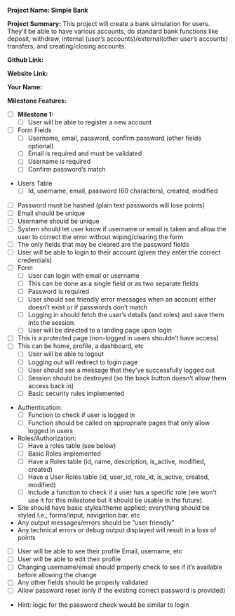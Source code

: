 **Project Name: Simple Bank**

**Project Summary:** 
This project will create a bank simulation for users. They’ll be able to have various accounts, do standard bank functions like deposit, withdraw, internal (user’s accounts)/external(other user’s accounts) transfers, and creating/closing accounts.

**Github Link:**

**Website Link:**

**Your Name:**

**Milestone Features:**

- [ ] **Milestone 1:**
  - [ ] User will be able to register a new account
- [ ] Form Fields
  - [ ] Username, email, password, confirm password (other fields optional)
  - [ ] Email is required and must be validated
  - [ ] Username is required
  - [ ] Confirm password’s match
- Users Table
  - [ ] Id, username, email, password (60 characters), created, modified
- [ ] Password must be hashed (plain text passwords will lose points)
- [ ] Email should be unique
- [ ] Username should be unique
- [ ] System should let user know if username or email is taken and allow the user to correct the error without wiping/clearing the form
- [ ] The only fields that may be cleared are the password fields
- [ ] User will be able to login to their account (given they enter the correct credentials)
- [ ] Form
  - [ ] User can login with email or username
  - [ ] This can be done as a single field or as two separate fields
  - [ ] Password is required
  - [ ] User should see friendly error messages when an account either doesn’t exist or if passwords don’t match
  - [ ] Logging in should fetch the user’s details (and roles) and save them into the session.
  - [ ] User will be directed to a landing page upon login
- [ ] This is a protected page (non-logged in users shouldn’t have access)
- [ ] This can be home, profile, a dashboard, etc
  - [ ] User will be able to logout
  - [ ] Logging out will redirect to login page
  - [ ] User should see a message that they’ve successfully logged out
  - [ ] Session should be destroyed (so the back button doesn’t allow them access back in)
  - [ ] Basic security rules implemented
- Authentication:
  - [ ] Function to check if user is logged in
  - [ ] Function should be called on appropriate pages that only allow logged in users
- Roles/Authorization:
  - [ ] Have a roles table (see below)
  - [ ] Basic Roles implemented
  - [ ] Have a Roles table	(id, name, description, is_active, modified, created)
  - [ ] Have a User Roles table (id, user_id, role_id, is_active, created, modified)
  - [ ] Include a function to check if a user has a specific role (we won’t use it for this milestone but it should be usable in the future)
 - Site should have basic styles/theme applied; everything should be styled I.e., forms/input, navigation bar, etc
 - Any output messages/errors should be “user friendly”
 - Any technical errors or debug output displayed will result in a loss of points
-  [ ] User will be able to see their profile Email, username, etc
-  [ ] User will be able to edit their profile
-  [ ] Changing username/email should properly check to see if it’s available before allowing the change
-  [ ] Any other fields should be properly validated
-  [ ] Allow password reset (only if the existing correct password is provided)
- Hint: logic for the password check would be similar to login
	
